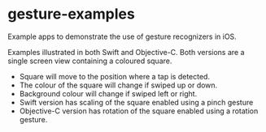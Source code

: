 # gesture-examples
Example apps to demonstrate the use of gesture recognizers in iOS.

Examples illustrated in both Swift and Objective-C.
Both versions are a single screen view containing a coloured square. 

* Square will move to the position where a tap is detected. 
* The colour of the square will change if swiped up or down.
* Background colour will change if swiped left or right. 
* Swift version has scaling of the square enabled using a pinch gesture
* Objective-C version has rotation of the square enabled using a rotation gesture.
